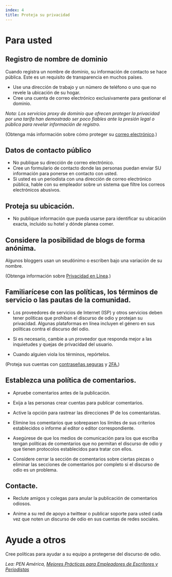 ```yaml
---
index: 4
title: Proteja su privacidad
---
```

# Para usted

## Registro de nombre de dominio
Cuando registra un nombre de dominio, su información de contacto se hace pública. Este es un requisito de transparencia en muchos países.

*   Use una dirección de trabajo y un número de teléfono o uno que no revele la ubicación de su hogar.
*   Cree una cuenta de correo electrónico exclusivamente para gestionar el dominio.

*Nota: Los servicios proxy de dominio que ofrecen proteger la privacidad por una tarifa han demostrado ser poco fiables ante la presión legal o pública para revelar información de registro.*

(Obtenga más información sobre cómo proteger su [correo electrónico](umbrella://communications/email/beginner).)

## Datos de contacto público

*   No publique su dirección de correo electrónico.
*   Cree un formulario de contacto donde las personas puedan enviar SU información para ponerse en contacto con usted.
*   Si usted es un periodista con una dirección de correo electrónico pública, hable con su empleador sobre un sistema que filtre los correos electrónicos abusivos.

## Proteja su ubicación.
*   No publique información que pueda usarse para identificar su ubicación exacta, incluido su hotel y dónde planea comer.

## Considere la posibilidad de blogs de forma anónima.

Algunos bloggers usan un seudónimo o escriben bajo una variación de su nombre.

(Obtenga información sobre [Privacidad en Línea](umbrella://communications/online-privacy).)

## Familiarícese con las políticas, los términos de servicio o las pautas de la comunidad.

*   Los proveedores de servicios de Internet (ISP) y otros servicios deben tener políticas que prohíban el discurso de odio y protejan su privacidad. Algunas plataformas en línea incluyen el género en sus políticas contra el discurso del odio.

*   Si es necesario, cambie a un proveedor que responda mejor a las inquietudes y quejas de privacidad del usuario.

*   Cuando alguien viola los términos, repórtelos.

(Proteja sus cuentas con [contraseñas seguras](umbrella://information/passwords/beginner) y [2FA.](umbrella://information/passwords/advanced))

## Establezca una política de comentarios.

*   Apruebe comentarios antes de la publicación.

*   Exija a las personas crear cuentas para publicar comentarios.

* Active la opción para rastrear las direcciones IP de los comentaristas.

*   Elimine los comentarios que sobrepasen los límites de sus criterios establecidos o informe al editor o editor correspondiente.

*   Asegúrese de que los medios de comunicación para los que escriba tengan políticas de comentarios que no permitan el discurso de odio y que tienen protocolos establecidos para tratar con ellos.

*   Considere cerrar la sección de comentarios sobre ciertas piezas o eliminar las secciones de comentarios por completo si el discurso de odio es un problema.

## Contacte.

*   Reclute amigos y colegas para anular la publicación de comentarios odiosos.

*   Anime a su red de apoyo a twittear o publicar soporte para usted cada vez que noten un discurso de odio en sus cuentas de redes sociales.

# Ayude a otros

Cree políticas para ayudar a su equipo a protegerse del discurso de odio.

*Lea: PEN América, [Mejores Prácticas para Empleadores de Escritores y Periodistas](https://onlineharassmentfieldmanual.pen.org/best-practices-for-employers-of-writers-and-journalists/)*